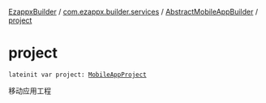 [EzappxBuilder](../../index.md) / [com.ezappx.builder.services](../index.md) / [AbstractMobileAppBuilder](index.md) / [project](./project.md)

# project

`lateinit var project: `[`MobileAppProject`](../../com.ezappx.builder.models/-mobile-app-project/index.md)

移动应用工程

